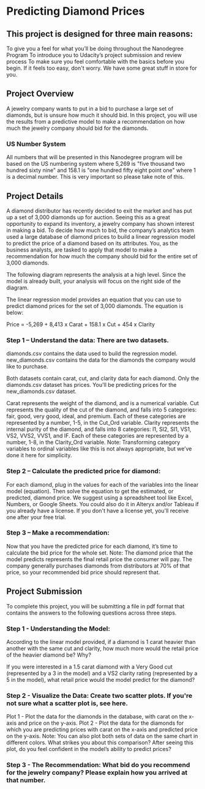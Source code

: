 # Predicting Diamond Prices

## This project is designed for three main reasons:

To give you a feel for what you’ll be doing throughout the Nanodegree Program
To introduce you to Udacity’s project submission and review process
To make sure you feel comfortable with the basics before you begin. If it feels too easy, don't worry. We have some great stuff in store for you.

## Project Overview
A jewelry company wants to put in a bid to purchase a large set of diamonds, but is unsure how much it should bid. In this project, you will use the results from a predictive model to make a recommendation on how much the jewelry company should bid for the diamonds.

### US Number System
All numbers that will be presented in this Nanodegree program will be based on the US numbering system where 5,269 is "five thousand two hundred sixty nine" and 158.1 is "one hundred fifty eight point one" where 1 is a decimal number. This is very important so please take note of this.

## Project Details
A diamond distributor has recently decided to exit the market and has put up a set of 3,000 diamonds up for auction. Seeing this as a great opportunity to expand its inventory, a jewelry company has shown interest in making a bid. To decide how much to bid, the company’s analytics team used a large database of diamond prices to build a linear regression model to predict the price of a diamond based on its attributes. You, as the business analysts, are tasked to apply that model to make a recommendation for how much the company should bid for the entire set of 3,000 diamonds.

The following diagram represents the analysis at a high level. Since the model is already built, your analysis will focus on the right side of the diagram.


The linear regression model provides an equation that you can use to predict diamond prices for the set of 3,000 diamonds. The equation is below:

Price = -5,269 + 8,413 x Carat + 158.1 x Cut + 454 x Clarity

### Step 1 – Understand the data: There are two datasets.

diamonds.csv contains the data used to build the regression model.
new_diamonds.csv contains the data for the diamonds the company would like to purchase.

Both datasets contain carat, cut, and clarity data for each diamond. Only the diamonds.csv dataset has prices. You'll be predicting prices for the new_diamonds.csv dataset.

Carat represents the weight of the diamond, and is a numerical variable.
Cut represents the quality of the cut of the diamond, and falls into 5 categories: fair, good, very good, ideal, and premium. Each of these categories are represented by a number, 1-5, in the Cut_Ord variable.
Clarity represents the internal purity of the diamond, and falls into 8 categories: I1, SI2, SI1, VS1, VS2, VVS2, VVS1, and IF. Each of these categories are represented by a number, 1-8, in the Clarity_Ord variable.
Note: Transforming category variables to ordinal variables like this is not always appropriate, but we’ve done it here for simplicity.
### Step 2 – Calculate the predicted price for diamond: 
For each diamond, plug in the values for each of the variables into the linear model (equation). Then solve the equation to get the estimated, or predicted, diamond price. We suggest using a spreadsheet tool like Excel, Numbers, or Google Sheets. You could also do it in Alteryx and/or Tableau if you already have a license. If you don't have a license yet, you'll receive one after your free trial.

### Step 3 – Make a recommendation: 
Now that you have the predicted price for each diamond, it’s time to calculate the bid price for the whole set. Note: The diamond price that the model predicts represents the final retail price the consumer will pay. The company generally purchases diamonds from distributors at 70% of that price, so your recommended bid price should represent that.

## Project Submission
To complete this project, you will be submitting a file in pdf format that contains the answers to the following questions across three steps.

### Step 1 - Understanding the Model:

According to the linear model provided, if a diamond is 1 carat heavier than another with the same cut and clarity, how much more would the retail price of the heavier diamond be? Why?

If you were interested in a 1.5 carat diamond with a Very Good cut (represented by a 3 in the model) and a VS2 clarity rating (represented by a 5 in the model), what retail price would the model predict for the diamond?

### Step 2 - Visualize the Data: Create two scatter plots. If you're not sure what a scatter plot is, see here.

Plot 1 - Plot the data for the diamonds in the database, with carat on the x-axis and price on the y-axis.
Plot 2 - Plot the data for the diamonds for which you are predicting prices with carat on the x-axis and predicted price on the y-axis.
Note: You can also plot both sets of data on the same chart in different colors.
What strikes you about this comparison? After seeing this plot, do you feel confident in the model’s ability to predict prices?

### Step 3 - The Recommendation: What bid do you recommend for the jewelry company? Please explain how you arrived at that number.
